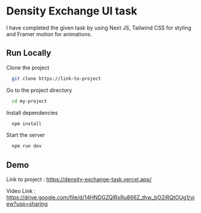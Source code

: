
# Density Exchange UI task

I have completed the given task by using Next JS,
Tailwind CSS for styling and 
Framer motion for animations.



## Run Locally

Clone the project

```bash
  git clone https://link-to-project
```

Go to the project directory

```bash
  cd my-project
```

Install dependencies

```bash
  npm install
```

Start the server

```bash
  npm run dev
```


## Demo

Link to project : https://density-exchange-task.vercel.app/

Video Link :  https://drive.google.com/file/d/14HNDGZQlRxRu866Z_thw_bO2iRQtOUg1/view?usp=sharing

